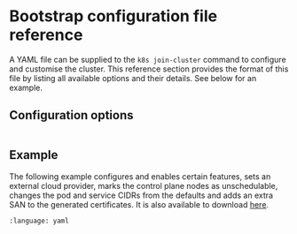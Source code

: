 # Bootstrap configuration file reference

A YAML file can be supplied to the `k8s join-cluster` command to configure and
customise the cluster. This reference section provides the format of this file
by listing all available options and their details. See below for an example.

## Configuration options

```{include} ../../_parts/bootstrap_config.md
```


## Example

The following example configures and enables certain features, sets an external
cloud provider, marks the control plane nodes as unschedulable, changes the pod
and service CIDRs from the defaults and adds an extra SAN to the generated
certificates. It is also available to download [here][example-config].

```{literalinclude} /src/assets/example-bootstrap-config.yaml
:language: yaml
```

<!-- LINKS -->
[example-config]: /src/assets/example-bootstrap-config.yaml
